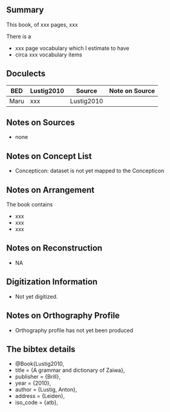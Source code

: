 

## Summary

This book, of xxx pages, 
xxx

There is a
* xxx page vocabulary 
which I estimate to have 
* circa xxx vocabulary items

## Doculects

BED | Lustig2010 |  Source | Note on Source
--- | --- | --- | --- 
Maru | xxx| Lustig2010 | 

## Notes on Sources

* none 

## Notes on Concept List

* Concepticon: dataset is not yet mapped to the Concepticon

## Notes on Arrangement

The book contains

* xxx
* xxx
* xxx 

## Notes on Reconstruction

* NA

## Digitization Information

* Not yet digitized.

## Notes on Orthography Profile

* Orthography profile has not yet been produced

## The bibtex details

* @Book{Lustig2010,
*  title     = {A grammar and dictionary of Zaiwa},
*  publisher = {Brill},
*  year      = {2010},
*  author    = {Lustig, Anton},
*  address   = {Leiden},
*  iso_code  = {atb},
